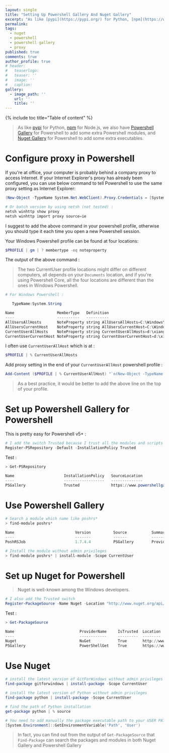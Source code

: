 ```yaml
---
layout: single
title: "Setting Up Powershell Gallery And Nuget Gallery"
excerpt: "As like [pypi](https://pypi.org/) for Python, [npm](https://www.npmjs.com/) for Node.js, we also have [Powershell Gallery](https://www.powershellgallery.com/) for Powershell to add some extra Powershell modules, and [Nuget Gallery](https://www.nuget.org/) for Powershell to add some extra executables."
permalink:
tags:
  - nuget
  - powershell
  - powershell gallery
  - proxy
published: true
comments: true
author_profile: true
# header:
#   teaserlogo:
#   teaser: ''
#   image: ''
#   caption:
gallery:
  - image_path: ''
    url: ''
    title: ''
---
```


{% include toc title="Table of content" %}

> As like [pypi](https://pypi.org/) for Python, [npm](https://www.npmjs.com/) for Node.js, we also have [Powershell Gallery](https://www.powershellgallery.com/) for Powershell to add some extra Powershell modules, and [Nuget Gallery](https://www.nuget.org/) for Powershell to add some extra executables.

# Configure proxy in Powershell

If you're at office, your computer is probably behind a company proxy to access Internet. If your Internet Explorer's proxy has already been configured, you can use below command to tell Powershell to use the same proxy setting as Internet Explorer:

```powershell
(New-Object -TypeName System.Net.WebClient).Proxy.Credentials = [System.Net.CredentialCache]::DefaultNetworkCredentials

# Or batch version by using netsh (not tested) :
netsh winhttp show proxy
netsh winhttp import proxy source=ie
```

I suggest to add the above command in your powershell profile, otherwise you should type it each time you open a new Powershell session.

Your Windows Powershell profile can be found at four locations:

```powershell
$PROFILE | gm | ? membertype -eq noteproperty
```

The output of the above command :
> The two CurrentUser profile locations might differ on different computers, all depends on your `Documents` location, and if you're using Powershell Core, all the four locations are different than the ones in Windows Powershell.

```powershell
# For Windows Powershell :

   TypeName:System.String

Name                   MemberType   Definition
----                   ----------   ----------
AllUsersAllHosts       NoteProperty string AllUsersAllHosts=C:\Windows\System32\WindowsPowerShell\v1.0\profile.ps1
AllUsersCurrentHost    NoteProperty string AllUsersCurrentHost=C:\Windows\System32\WindowsPowerShell\v1.0\Microsoft.PowerShell_profile.ps1
CurrentUserAllHosts    NoteProperty string CurrentUserAllHosts=d:\xiang\Documents\WindowsPowerShell\profile.ps1
CurrentUserCurrentHost NoteProperty string CurrentUserCurrentHost=d:\xiang\Documents\WindowsPowerShell\Microsoft.PowerShell_profile.ps1
```
I often use `CurrentUserAllHost` which is at :

```powershell
$PROFILE | % CurrentUserAllHosts
```

Add proxy setting in the end of your `CurrentUserAllHost` powershell profile :

```powershell
Add-Content ($PROFILE | % CurrentUserAllHost) "`n(New-Object -TypeName System.Net.WebClient).Proxy.Credentials = [System.Net.CredentialCache]::DefaultNetworkCredentials"
```

> As a best practice, it would be better to add the above line on the top of your profile.

# Set up Powershell Gallery for Powershell

This is pretty easy for Powershell v5+ :

```powershell
# I add the switch Trusted because I trust all the modules and scripts from Powershell Gallery
Register-PSRepository -Default -InstallationPolicy Trusted
```

Test :
```powershell
> Get-PSRepository

Name                      InstallationPolicy   SourceLocation
----                      ------------------   --------------
PSGallery                 Trusted              https://www.powershellgallery.com/api/v2/
```

# Use Powershell Gallery

```powershell
# Search a module which name like poshrs*
> find-module poshrs*

Name                           Version          Source           Summary
----                           -------          ------           -------
PoshRSJob                      1.7.4.4          PSGallery        Provides an alternative to PSjobs with greater performance and less overhead to run commands in ...

# Install the module without admin privileges
> find-module poshrs* | install-module -Scope CurrentUser
```

# Set up Nuget for Powershell

> Nuget is well-known among the Windows developers.

```powershell
# I also add the Trusted switch
Register-PackageSource -Name Nuget -Location "http://www.nuget.org/api/v2" –ProviderName Nuget -Trusted
```

Test :

```powershell
> Get-PackageSource

Name                             ProviderName     IsTrusted  Location
----                             ------------     ---------  --------
Nuget                            NuGet            True       http://www.nuget.org/api/v2
PSGallery                        PowerShellGet    True       https://www.powershellgallery.com/api/v2/
```

# Use Nuget

```powershell
# install the latest version of GitForWindows without admin privileges
find-package gitforwindows | install-package -Scope CurrentUser

# install the latest version of Python without admin privileges
find-package python | install-package -Scope CurrentUser

# find the path of Python installation
get-package python | % source

# You need to add manually the package executable path to your USER PATH, and to get the current USER Path
[System.Environment]::GetEnvironmentVariable('Path', 'User')
```

> In fact, you can find out from the output of `Get-PackageSource` that `Find-Package` can search the packages and modules in both Nuget Gallery and Powershell Gallery
